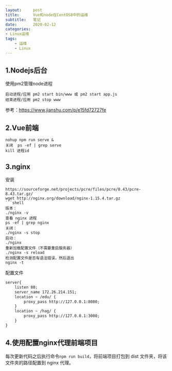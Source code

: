 ```yaml
---
layout:     post
title:      Vue和node在CentOS8中的运维
subtitle:   笔记
date:       2020-02-12
categories:	
- Linux运维
tags:
    - 运维
    - Linux
---
```


## 1.Nodejs后台
使用pm2管理node进程

<!--more-->

```shell
启动进程/应用 pm2 start bin/www 或 pm2 start app.js
结束进程/应用 pm2 stop www
```
参考：https://www.jianshu.com/p/e15fd72727fe

## 2.Vue前端

```shell
nohup npm run serve &
关闭  ps -ef | grep serve
kill 进程id
```

## 3.nginx
安装
```shell
https://sourceforge.net/projects/pcre/files/pcre/8.43/pcre-8.43.tar.gz/
wget http://nginx.org/download/nginx-1.15.4.tar.gz
​```shell
版本：
./nginx -v
查看 nginx 进程
ps -ef | grep nginx
关闭：
./nginx -s stop
启动：
./nginx
重新加载配置文件（不需要重启服务器）
./nginx -s reload
检测配置文件是否有语法错误，然后退出
nginx -t 
```
配置文件
```txt
server{
	listen 80;
	server_name 172.26.214.151;
	location ~ /edu/ {
		proxy_pass http://127.0.0.1:8080;
	}
	location ~ /hag/ {
		proxy_pass http://127.0.0.1:3000;
	}
}
```

## 4.使用配置nginx代理前端项目
每次更新代码之后执行命令`npm run build`，将前端项目打包到 dist 文件夹，将该文件夹的路径配置到 nginx 代理。

